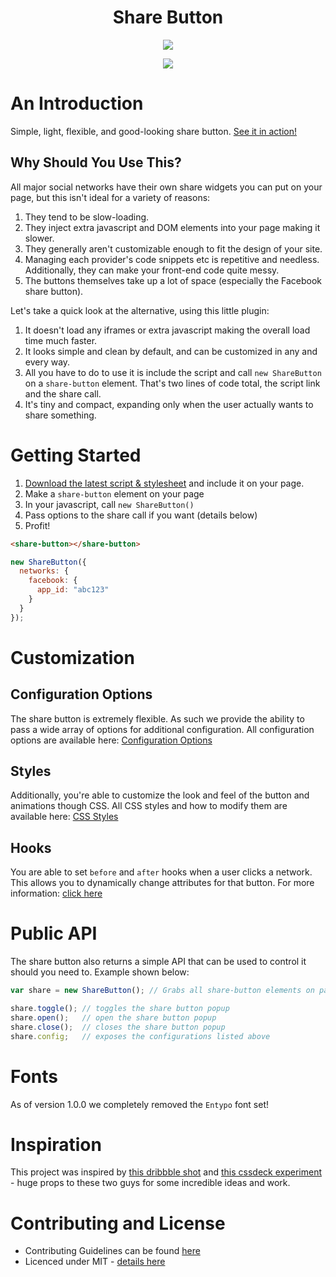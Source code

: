 <h1 align="center">Share Button</h1>

<p align="center">
  <img src="https://i.cloudup.com/RTIOZex9-i.gif"/>
<p align="center">
  <a title='Build Status' href="https://travis-ci.org/carrot/share-button">
    <img src='https://travis-ci.org/carrot/share-button.svg?branch=master'/>
  </a>
</p>

# An Introduction
Simple, light, flexible, and good-looking share button. [See it in action!](http://sharebutton.co/)

## Why Should You Use This?
All major social networks have their own share widgets you can put on your page, but this isn't ideal for a variety of reasons:
1. They tend to be slow-loading.
2. They inject extra javascript and DOM elements into your page making it slower.
3. They generally aren't customizable enough to fit the design of your site.
4. Managing each provider's code snippets etc is repetitive and needless. Additionally, they can make your front-end code quite messy.
5. The buttons themselves take up a lot of space (especially the Facebook share button).

Let's take a quick look at the alternative, using this little plugin:
1. It doesn't load any iframes or extra javascript making the overall load time much faster.
2. It looks simple and clean by default, and can be customized in any and every way.
3. All you have to do to use it is include the script and call `new ShareButton` on a `share-button` element. That's two lines of code total, the script link and the share call.
4. It's tiny and compact, expanding only when the user actually wants to share something.

# Getting Started
1. [Download the latest script & stylesheet](https://github.com/carrot/share-button/releases) and include it on your page.
2. Make a `share-button` element on your page
3. In your javascript, call `new ShareButton()`
4. Pass options to the share call if you want (details below)
5. Profit!

```html
<share-button></share-button>
```

```js
new ShareButton({
  networks: {
    facebook: {
      app_id: "abc123"
    }
  }
});
```

# Customization
## Configuration Options
The share button is extremely flexible. As such we provide the ability to pass a wide array of options for additional configuration. All configuration options are available here: [Configuration Options](docs/configurationOptions.md)

## Styles
Additionally, you're able to customize the look and feel of the button and animations though CSS. All CSS styles and how to modify them are available here: [CSS Styles](docs/styles.md)

## Hooks
You are able to set `before` and `after` hooks when a user clicks a network. This allows you to dynamically change attributes for that button. For more information: [click here](docs/networkHooks.md)

# Public API
The share button also returns a simple API that can be used to control it should you need to. Example shown below:

```js
var share = new ShareButton(); // Grabs all share-button elements on page

share.toggle(); // toggles the share button popup
share.open();   // open the share button popup
share.close();  // closes the share button popup
share.config;   // exposes the configurations listed above
```

# Fonts
As of version 1.0.0 we completely removed the `Entypo` font set!

# Inspiration
This project was inspired by [this dribbble shot](http://dribbble.com/shots/1072278) and [this cssdeck experiment](http://cssdeck.com/labs/css-social-share-button) - huge props to these two guys for some incredible ideas and work.

# Contributing and License
- Contributing Guidelines can be found [here](CONTRIBUTING.md)
- Licenced under MIT - [details here](LICENSE.md)
